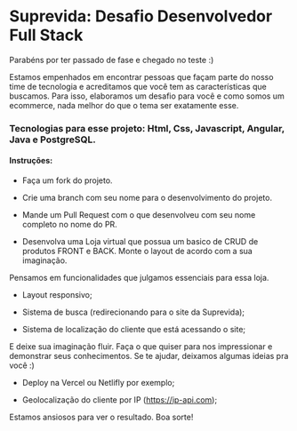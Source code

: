# Suprevida: Desafio Desenvolvedor Full Stack

Parabéns por ter passado de fase e chegado no teste :)

Estamos empenhados em encontrar pessoas que façam parte do nosso time de tecnologia e acreditamos que você tem as características que buscamos. Para isso, elaboramos um desafio para você e como somos um ecommerce, nada melhor do que o tema ser exatamente esse.

### Tecnologias para esse projeto: Html, Css, Javascript, Angular, Java e PostgreSQL.

#### Instruções:

- Faça um fork do projeto.

- Crie uma branch com seu nome para o desenvolvimento do projeto.

- Mande um Pull Request com o que desenvolveu com seu nome completo no nome do PR.

- Desenvolva uma Loja virtual que possua um basico de CRUD de produtos FRONT e BACK. Monte o layout de acordo com a sua imaginação.

Pensamos em funcionalidades que julgamos essenciais para essa loja.

- Layout responsivo;

- Sistema de busca (redirecionando para o site da Suprevida);

- Sistema de localização do cliente que está acessando o site;


E deixe sua imaginação fluir. Faça o que quiser para nos impressionar e demonstrar seus conhecimentos. Se te ajudar, deixamos algumas ideias pra você :)

- Deploy na Vercel ou Netlifly por exemplo;

- Geolocalização do cliente por IP (https://ip-api.com);


Estamos ansiosos para ver o resultado. Boa sorte!
